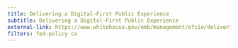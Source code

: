 ```yaml
---
title: Delivering a Digital-First Public Experience
subtitle: Delivering a Digital-First Public Experience
external-link: https://www.whitehouse.gov/omb/management/ofcio/delivering-a-digital-first-public-experience/
filters: fed-policy cx
---
```

